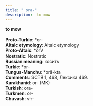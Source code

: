 ```yaml
---
title: " ora-"
description:  to mow
---
```

<strong> to mow</strong><br><br>
<strong>Proto-Turkic</strong>:  *or-<br>
<strong>Altaic etymology</strong>:  Altaic etymology<br>
<strong> Proto-Altaic</strong>:  *ŏrV<br>
<strong>Nostratic</strong>:  Nostratic<br>
<strong>Russian meaning</strong>:  косить<br>
<strong>Turkic</strong>:  *or-<br>
<strong>Tungus-Manchu</strong>:  *orā-kta<br>
<strong>Comments</strong>:  ЭСТЯ 1, 468, Лексика 469.<br>
<strong>Karakhanid</strong>:  or- (MK)<br>
<strong>Turkish</strong>:  ora-<br>
<strong>Turkmen</strong>:  or-<br>
<strong>Chuvash</strong>:  vɨr-<br>


